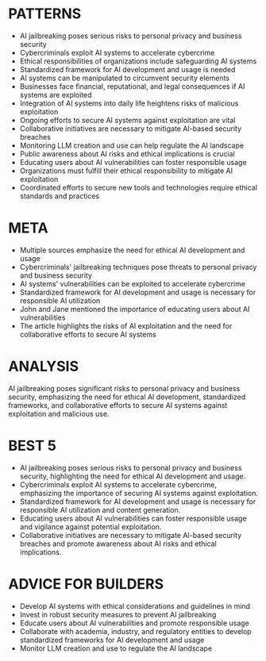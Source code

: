 # PATTERNS
* AI jailbreaking poses serious risks to personal privacy and business security
* Cybercriminals exploit AI systems to accelerate cybercrime
* Ethical responsibilities of organizations include safeguarding AI systems
* Standardized framework for AI development and usage is needed
* AI systems can be manipulated to circumvent security elements
* Businesses face financial, reputational, and legal consequences if AI systems are exploited
* Integration of AI systems into daily life heightens risks of malicious exploitation
* Ongoing efforts to secure AI systems against exploitation are vital
* Collaborative initiatives are necessary to mitigate AI-based security breaches
* Monitoring LLM creation and use can help regulate the AI landscape
* Public awareness about AI risks and ethical implications is crucial
* Educating users about AI vulnerabilities can foster responsible usage
* Organizations must fulfill their ethical responsibility to mitigate AI exploitation
* Coordinated efforts to secure new tools and technologies require ethical standards and practices

# META
* Multiple sources emphasize the need for ethical AI development and usage
* Cybercriminals' jailbreaking techniques pose threats to personal privacy and business security
* AI systems' vulnerabilities can be exploited to accelerate cybercrime
* Standardized framework for AI development and usage is necessary for responsible AI utilization
* John and Jane mentioned the importance of educating users about AI vulnerabilities
* The article highlights the risks of AI exploitation and the need for collaborative efforts to secure AI systems

# ANALYSIS
AI jailbreaking poses significant risks to personal privacy and business security, emphasizing the need for ethical AI development, standardized frameworks, and collaborative efforts to secure AI systems against exploitation and malicious use.

# BEST 5
* AI jailbreaking poses serious risks to personal privacy and business security, highlighting the need for ethical AI development and usage.
* Cybercriminals exploit AI systems to accelerate cybercrime, emphasizing the importance of securing AI systems against exploitation.
* Standardized framework for AI development and usage is necessary for responsible AI utilization and content generation.
* Educating users about AI vulnerabilities can foster responsible usage and vigilance against potential exploitation.
* Collaborative initiatives are necessary to mitigate AI-based security breaches and promote awareness about AI risks and ethical implications.

# ADVICE FOR BUILDERS
* Develop AI systems with ethical considerations and guidelines in mind
* Invest in robust security measures to prevent AI jailbreaking
* Educate users about AI vulnerabilities and promote responsible usage
* Collaborate with academia, industry, and regulatory entities to develop standardized frameworks for AI development and usage
* Monitor LLM creation and use to regulate the AI landscape

